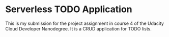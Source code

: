 # Serverless TODO Application

This is my submission for the project assignment in course 4 of the Udacity Cloud Developer Nanodegree. It is a CRUD application for TODO lists.
